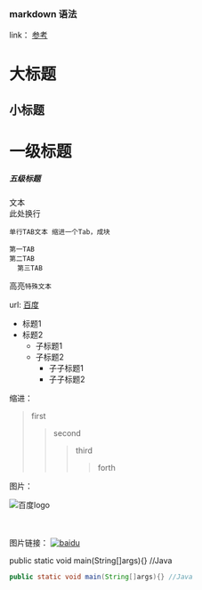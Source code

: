 ### markdown 语法

link： [参考](https://github.com/guodongxiaren/README/blob/master/README.md "参考链接") 

大标题
=== 

小标题
---

# 一级标题
##### 五级标题

文本  <br> 此处换行

    单行TAB文本 缩进一个Tab，成块
    
    第一TAB
    第二TAB
      第三TAB

高亮`特殊文本`

url: [百度](https://www.baidu.com/ "百度链接")

* 标题1
* 标题2
    * 子标题1
    * 子标题2
        * 子子标题1
        * 子子标题2


缩进：
> first
>> second
>>> third
>>>> forth

图片：

![百度logo](http://www.baidu.com/img/bdlogo.gif "baidu图片")

<br><br>
图片链接：
[![baidu]](http://www.baidu.com)

[baidu]:http://www.baidu.com/img/bdlogo.gif "百度Logo" 


public static void main(String[]args){} //Java
```java
public static void main(String[]args){} //Java
```

